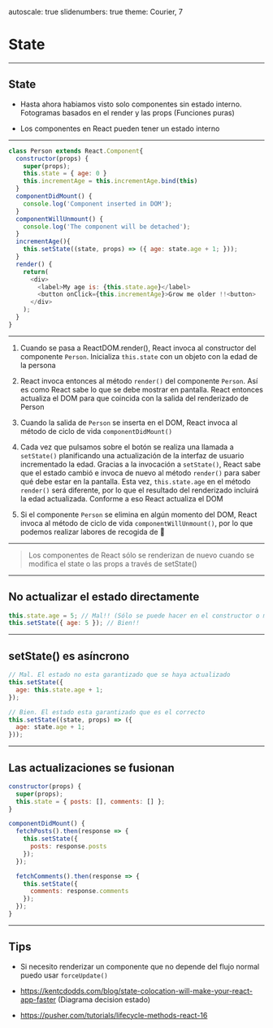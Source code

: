 autoscale: true
slidenumbers: true
theme: Courier, 7

# State

---

## State

- Hasta ahora habiamos visto solo componentes sin estado interno. Fotogramas basados en el render y las props (Funciones puras)

- Los componentes en React pueden tener un estado interno

---

```javascript
class Person extends React.Component{
  constructor(props) {
    super(props);
    this.state = { age: 0 }
    this.incrementAge = this.incrementAge.bind(this)
  }
  componentDidMount() {
    console.log('Component inserted in DOM');
  }
  componentWillUnmount() {
    console.log('The component will be detached');
  }
  incrementAge(){
    this.setState((state, props) => ({ age: state.age + 1; }));
  }
  render() {
    return(
      <div>
        <label>My age is: {this.state.age}</label>
        <button onClick={this.incrementAge}>Grow me older !!<button>
      </div>
    );
  }
}
```

---

1. Cuando se pasa <Person /> a ReactDOM.render(), React invoca al constructor del componente `Person`. Inicializa `this.state` con un objeto con la edad de la persona

2. React invoca entonces al método `render()` del componente `Person`. Así es como React sabe lo que se debe mostrar en pantalla. React entonces actualiza el DOM para que coincida con la salida del renderizado de Person

3. Cuando la salida de `Person` se inserta en el DOM, React invoca al método de ciclo de vida `componentDidMount()`

4. Cada vez que pulsamos sobre el botón se realiza una llamada a `setState()` planificando una actualización de la interfaz de usuario incrementado la edad. Gracias a la invocación a `setState()`, React sabe que el estado cambió e invoca de nuevo al método `render()` para saber qué debe estar en la pantalla. Esta vez, `this.state.age` en el método `render()` será diferente, por lo que el resultado del renderizado incluirá la edad actualizada. Conforme a eso React actualiza el DOM

5. Si el componente `Person` se elimina en algún momento del DOM, React invoca al método de ciclo de vida `componentWillUnmount()`, por lo que podemos realizar labores de recogida de 🚮

---

> Los componentes de React sólo se renderizan de nuevo cuando se modifica el state o las props a través de setState()

---

## No actualizar el estado directamente

```javascript
this.state.age = 5; // Mal!! (Sólo se puede hacer en el constructor o mediante una propiedad de la clase)
this.setState({ age: 5 }); // Bien!!
```

---

##  setState() es asíncrono

```javascript
// Mal. El estado no esta garantizado que se haya actualizado
this.setState({
  age: this.state.age + 1;
});

// Bien. El estado esta garantizado que es el correcto
this.setState((state, props) => ({
  age: state.age + 1;
}));
```

---

## Las actualizaciones se fusionan

```javascript
constructor(props) {
  super(props);
  this.state = { posts: [], comments: [] };
}

componentDidMount() {
  fetchPosts().then(response => {
    this.setState({
      posts: response.posts
    });
  });

  fetchComments().then(response => {
    this.setState({
      comments: response.comments
    });
  });
}
```

---

## Tips

- Si necesito renderizar un componente que no depende del flujo normal puedo usar `forceUpdate()`

- https://kentcdodds.com/blog/state-colocation-will-make-your-react-app-faster  (Diagrama decision estado)

- https://pusher.com/tutorials/lifecycle-methods-react-16

